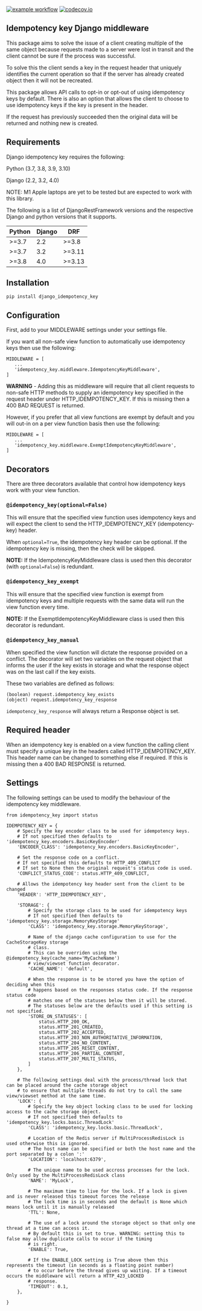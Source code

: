 [![example workflow](https://github.com/yoyowallet/django-idempotency-key/actions/workflows/continuous_integration.yml/badge.svg?branch=master)](https://github.com/yoyowallet/django-idempotency-key/commit/master)
[![codecov.io](https://codecov.io/gh/yoyowallet/django-idempotency-key/branch/master/graphs/badge.svg?branch=master)](https://codecov.io/github/yoyowallet/django-idempotency-key)

## Idempotency key Django middleware
This package aims to solve the issue of a client creating multiple of the same object
because requests made to a server were lost in transit and the client cannot be sure
if the process was successful.

To solve this the client sends a key in the request header that uniquely identifies the
current operation so that if the server has already created object then it will not be
recreated.

This package allows API calls to opt-in or opt-out of using idempotency keys by default.
There is also an option that allows the client to choose to use idempotency keys if the
key is present in the header.

If the request has previously succeeded then the original data will be returned and
nothing new is created.

## Requirements

Django idempotency key requires the following:

Python (3.7, 3.8, 3.9, 3.10)

Django (2.2, 3.2, 4.0)

NOTE: M1 Apple laptops are yet to be tested but are expected to work with this library.

The following is a list of DjangoRestFramework versions and the respective
Django and python versions that it supports.

Python | Django | DRF
--- | --- | ---
 \>=3.7 | 2.2 | \>=3.8
 \>=3.7 | 3.2 | \>=3.11
 \>=3.8 | 4.0 | \>=3.13

## Installation

`pip install django_idempotency_key`

## Configuration

First, add to your MIDDLEWARE settings under your settings file.

If you want all non-safe view function to automatically use idempotency keys then use
the following:

```
MIDDLEWARE = [
   ...
   'idempotency_key.middleware.IdempotencyKeyMiddleware',
]
```

**WARNING** - Adding this as middleware will require that all client requests to
non-safe HTTP methods to supply an idempotency key specified in the request header
under HTTP_IDEMPOTENCY_KEY. If this is missing then a 400 BAD REQUEST is returned.

However, if you prefer that all view functions are exempt by default and you will
out-in on a per view function basis then use the following:

```
MIDDLEWARE = [
   ...
   'idempotency_key.middleware.ExemptIdempotencyKeyMiddleware',
]
```

## Decorators
There are three decorators available that control how idempotency keys work with your
view function.

### `@idempotency_key(optional=False)`
This will ensure that the specified view function uses idempotency keys and will expect
the client to send the HTTP_IDEMPOTENCY_KEY (idempotency-key) header.

When `optional=True`, the idempotency key header can be optional. If the idempotency
key is missing, then the check will be skipped.

**NOTE:** If the IdempotencyKeyMiddleware class is used then this decorator
(with `optional=False`) is redundant.

### `@idempotency_key_exempt`
This will ensure that the specified view function is exempt from idempotency keys and
multiple requests with the same data will run the view function every time.

**NOTE:** If the ExemptIdempotencyKeyMiddleware class is used then this decorator is
redundant.

### `@idempotency_key_manual`
When specified the view function will dictate the response provided on a conflict.
The decorator will set two variables on the request object that informs the user if the
key exists in storage and what the response object was on the last call if the key
exists.

These two variables are defined as follows:

```
(boolean) request.idempotency_key_exists
(object) request.idempotency_key_response
```

`idempotency_key_response` will always return a Response object is set.

## Required header
When an idempotency key is enabled on a view function the calling client must specify a
unique key in the headers called HTTP_IDEMPOTENCY_KEY. This header name can be changed
to something else if required. If this is missing then a 400 BAD RESPONSE is returned.

## Settings
The following settings can be used to modify the behaviour of the idempotency key
middleware.
```
from idempotency_key import status

IDEMPOTENCY_KEY = {
    # Specify the key encoder class to be used for idempotency keys.
    # If not specified then defaults to 'idempotency_key.encoders.BasicKeyEncoder'
    'ENCODER_CLASS': 'idempotency_key.encoders.BasicKeyEncoder',

    # Set the response code on a conflict.
    # If not specified this defaults to HTTP_409_CONFLICT
    # If set to None then the original request's status code is used.
    'CONFLICT_STATUS_CODE': status.HTTP_409_CONFLICT,

    # Allows the idempotency key header sent from the client to be changed
    'HEADER': 'HTTP_IDEMPOTENCY_KEY',

    'STORAGE': {
        # Specify the storage class to be used for idempotency keys
        # If not specified then defaults to 'idempotency_key.storage.MemoryKeyStorage'
        'CLASS': 'idempotency_key.storage.MemoryKeyStorage',

        # Name of the django cache configuration to use for the CacheStorageKey storage
        # class.
        # This can be overriden using the @idempotency_key(cache_name='MyCacheName')
        # view/viewset function decorator.
        'CACHE_NAME': 'default',

        # When the response is to be stored you have the option of deciding when this
        # happens based on the responses status code. If the response status code
        # matches one of the statuses below then it will be stored.
        # The statuses below are the defaults used if this setting is not specified.
        'STORE_ON_STATUSES': [
            status.HTTP_200_OK,
            status.HTTP_201_CREATED,
            status.HTTP_202_ACCEPTED,
            status.HTTP_203_NON_AUTHORITATIVE_INFORMATION,
            status.HTTP_204_NO_CONTENT,
            status.HTTP_205_RESET_CONTENT,
            status.HTTP_206_PARTIAL_CONTENT,
            status.HTTP_207_MULTI_STATUS,
        ]
    },

    # The following settings deal with the process/thread lock that can be placed around the cache storage object
    # to ensure that multiple threads do not try to call the same view/viewset method at the same time.
    'LOCK': {
        # Specify the key object locking class to be used for locking access to the cache storage object.
        # If not specified then defaults to 'idempotency_key.locks.basic.ThreadLock'
        'CLASS': 'idempotency_key.locks.basic.ThreadLock',

        # Location of the Redis server if MultiProcessRedisLock is used otherwise this is ignored.
        # The host name can be specified or both the host name and the port separated by a colon ':'
        'LOCATION': 'localhost:6379',

        # The unique name to be used accross processes for the lock. Only used by the MultiProcessRedisLock class
        'NAME': 'MyLock',

        # The maximum time to live for the lock. If a lock is given and is never released this timeout forces the release
        # The lock time is in seconds and the default is None which means lock until it is manually released
        'TTL': None,

        # The use of a lock around the storage object so that only one thread at a time can access it.
        # By default this is set to true. WARNING: setting this to false may allow duplicate calls to occur if the timing
        # is right.
        'ENABLE': True,

        # If the ENABLE_LOCK setting is True above then this represents the timeout (in seconds as a floating point number)
        # to occur before the thread gives up waiting. If a timeout occurs the middleware will return a HTTP_423_LOCKED
        # response.
        'TIMEOUT': 0.1,
    },

}
```
